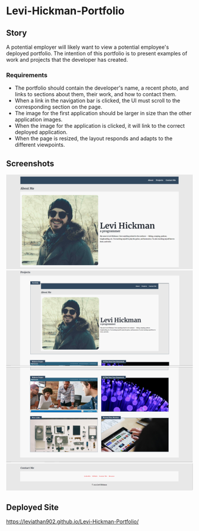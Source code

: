# Levi-Hickman-Portfolio

## Story <br>
A potential employer will likely want to view a potential employee's deployed portfolio. The intention of this portfolio is to present examples of work and projects that the developer has created.

### Requirements ###
* The portfolio should contain the developer's name, a recent photo, and links to sections about them, their work, and how to contact them.
* When a link in the navigation bar is clicked, the UI must scroll to the corresponding section on the page.
* The image for the first application should be larger in size than the other application images.
* When the image for the application is clicked, it will link to the correct deployed application.
* When the page is resized, the layout responds and adapts to the different viewpoints.

## Screenshots ##
![Screenshot 1](https://github.com/leviathan902/Levi-Hickman-Portfolio/blob/main/assets/images/Screenshot_1.PNG)
![Screenshot 2](https://github.com/leviathan902/Levi-Hickman-Portfolio/blob/main/assets/images/Screenshot_2.PNG)
![Screenshot 3](https://github.com/leviathan902/Levi-Hickman-Portfolio/blob/main/assets/images/Screenshot_3.PNG)
![Screenshot 3](https://github.com/leviathan902/Levi-Hickman-Portfolio/blob/main/assets/images/Screenshot_4.PNG)

## Deployed Site ##
https://leviathan902.github.io/Levi-Hickman-Portfolio/
